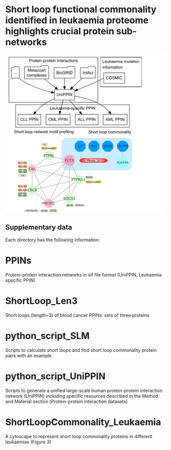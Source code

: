 # Short loop functional commonality identified in leukaemia proteome highlights crucial protein sub-networks

![graphical_abstract](./ShortLoop_NARGAB.png)

## Supplementary data

Each directory has the following information:

# PPINs

Protein-protein interaction networks in sif file format (UniPPIN, Leukaemia specific PPIN)

# ShortLoop_Len3

Short loops (length=3) of blood cancer PPINs: sets of three proteins 

# python_script_SLM

Scripts to calculate short loops and find short loop commonality protein pairs with an example

# python_script_UniPPIN

Scripts to generate a unified large-scale human protein-protein interaction network (UniPPIN) including specific resources described in the Method and Material section [Protein-protein interaction datasets] 

# ShortLoopCommonality_Leukaemia

A cytoscape to represent short loop commonality proteins in different leukaemias (Figure 3)
